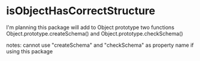 # isObjectHasCorrectStructure
I'm planning this package will add to Object prototype two functions Object.prototype.createSchema() and Object.prototype.checkSchema()


notes:
cannot use "createSchema" and "checkSchema" as property name if using this package